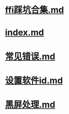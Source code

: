 # [ffi踩坑合集.md](%{basename}/ffi踩坑合集.md)

# [index.md](%{basename}/index.md)

# [常见错误.md](%{basename}/常见错误.md)

# [设置软件id.md](%{basename}/设置软件id.md)

# [黑屏处理.md](%{basename}/黑屏处理.md)

